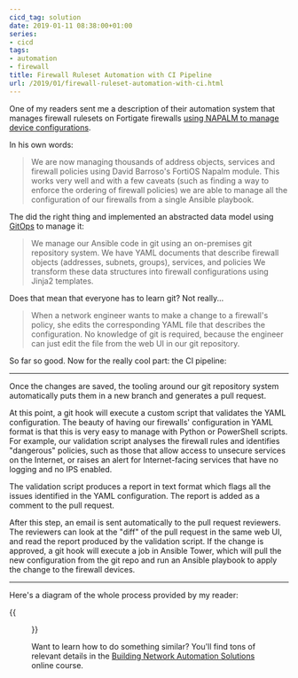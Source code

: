 ```yaml
---
cicd_tag: solution
date: 2019-01-11 08:38:00+01:00
series:
- cicd
tags:
- automation
- firewall
title: Firewall Ruleset Automation with CI Pipeline
url: /2019/01/firewall-ruleset-automation-with-ci.html
---
```

One of my readers sent me a description of their automation system that manages firewall rulesets on Fortigate firewalls [using NAPALM to manage device configurations](https://my.ipspace.net/bin/list?id=Ansible#NAPALM).

In his own words:

> We are now managing thousands of address objects, services and firewall policies using David Barroso's FortiOS Napalm module. This works very well and with a few caveats (such as finding a way to enforce the ordering of firewall policies) we are able to manage all the configuration of our firewalls from a single Ansible playbook.

The did the right thing and implemented an abstracted data model using [GitOps](/2018/08/gitops-in-networking.html) to manage it:
<!--more-->
> We manage our Ansible code in git using an on-premises git repository system. We have YAML documents that describe firewall objects (addresses, subnets, groups), services, and policies We transform these data structures into firewall configurations using Jinja2 templates.

Does that mean that everyone has to learn git? Not really...

> When a network engineer wants to make a change to a firewall's policy, she edits the corresponding YAML file that describes the configuration. No knowledge of git is required, because the engineer can just edit the file from the web UI in our git repository.

So far so good. Now for the really cool part: the CI pipeline:

---

Once the changes are saved, the tooling around our git repository system automatically puts them in a new branch and generates a pull request.

At this point, a git hook will execute a custom script that validates the YAML configuration. The beauty of having our firewalls' configuration in YAML format is that this is very easy to manage with Python or PowerShell scripts. For example, our validation script analyses the firewall rules and identifies "dangerous" policies, such as those that allow access to unsecure services on the Internet, or raises an alert for Internet-facing services that have no logging and no IPS enabled.

The validation script produces a report in text format which flags all the issues identified in the YAML configuration. The report is added as a comment to the pull request.

After this step, an email is sent automatically to the pull request reviewers. The reviewers can look at the "diff" of the pull request in the same web UI, and read the report produced by the validation script. If the change is approved, a git hook will execute a job in Ansible Tower, which will pull the new configuration from the git repo and run an Ansible playbook to apply the change to the firewall devices.

---
Here's a diagram of the whole process provided by my reader:

{{<figure src="/2019/01/s1600-Firewall+Configuration+Change+Management+Process.png" caption="Firewall configuration change management process">}}

Want to learn how to do something similar? You'll find tons of relevant details in the [Building Network Automation Solutions](https://www.ipspace.net/Building_Network_Automation_Solutions) online course.
